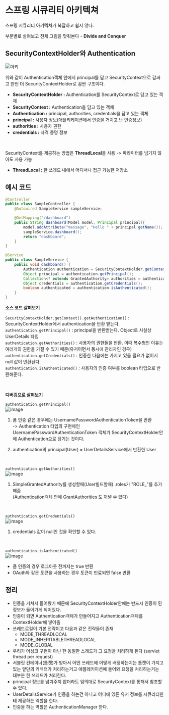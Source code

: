 # 스프링 시큐리티 아키텍쳐

스프링 시큐리티 아키텍쳐가 복잡하고 쉽지 않다.

부분별로 살펴보고 전체 그림을 맞춰본다 - **Divide and Conquer**

## SecurityContextHolder와 Authentication

![아키](https://user-images.githubusercontent.com/57824259/232805110-ed87769f-875b-4cc3-aeb7-a5eb1b21fe2b.PNG "SecurityContextHolder 구조")  

위와 같이 Authentication객체 안에서 principal를 담고 SecurityContext으로 감싸고 한번 더 SecurityContextHolder로 감싼 구조이다.

- **SecurityContextHolder :** Authentication를 SecurityContext로 담고 있는 객체
- **SecurityContext :** Authentication을 담고 있는 객체
- **Authentication :** principal, authorities, credentials을 담고 있는 객체
- **principal :** 사용자 정보(애플리케이션에서 인증을 거치고 난 인증정보)
- **authorities :** 사용자 권한
- **credentials :** 자격 증명 정보

<br>

SecurityContext를 제공하는 방법은 **ThreadLocal**을 사용 -> 파라미터를 넘기지 않아도 사용 가능
 - **ThreadLocal :** 한 쓰레드 내에서 어디서나 접근 가능한 저장소

## 예시 코드

```java
@Controller
public class SampleController {
    @Autowired SampleService sampleService;

    @GetMapping("/dashboard")
    public String dashboard(Model model, Principal principal){
        model.addAttribute("message", "Hello " + principal.getName());
        sampleService.dashboard();
        return "dashboard";
    }
}
```

```java
@Service
public class SampleService {
    public void dashboard() {
        Authentication authentication = SecurityContextHolder.getContext().getAuthentication();
        Object principal = authentication.getPrincipal();
        Collection<? extends GrantedAuthority> authorities = authentication.getAuthorities();
        Object credentials = authentication.getCredentials();
        boolean authenticated = authentication.isAuthenticated();
    }
}
```

**소스 코드 살펴보기**

`SecurityContextHolder.getContext().getAuthentication()` : SecurityContextHolder에서 authentication을 반환 받는다.  
`authentication.getPrincipal()` : principal을 반환받는다. Object로 사실상 UserDetails 타입  
`authentication.getAuthorities()` : 사용자의 권한들을 반환. 이때 복수형인 이유는 여러개의 권한을 가질 수 있기 때문(유저이면서 동시에 관리자인 경우)  
`authentication.getCredentials()` : 인증한 다음에는 가지고 있을 필요가 없어서 null 값이 반환된다.   
`authentication.isAuthenticated()` : 사용자의 인증 여부를 boolean 타입으로 반환해준다.  

<br>

**디버깅으로 살펴보기**

`authentication.getPrincipal()`  
![image](https://user-images.githubusercontent.com/57824259/232969328-2a5660c0-5365-4af7-a5fd-9c90ae71cf87.png)  

1. 폼 인증 같은 경우에는 UsernamePasswordAuthenticationToken을 반환  
 -> Authentication 타입의 구현체인 UsernamePasswordAuthenticationToken 객체가 SecurityContextHolder안에 Authentication으로 담기는 것이다.  
 
2. authentication의 principal(User) = UserDetailsService에서 반환한 User

<br>

`authentication.getAuthorities()`  
![image](https://user-images.githubusercontent.com/57824259/232970700-8273bce6-13d2-4402-8981-4879e0d6e87d.png)  

1. SimpleGrantedAuthority를 생성할때(User빌드할때) .roles가 "ROLE_"를 추가해줌  
(Authentication객체 안에 GrantAuthorities 도 꺼낼 수 있다)

<br>

`authentication.getCredentials()`  
![image](https://user-images.githubusercontent.com/57824259/232970946-c1d11812-7a8d-4fab-843e-0eb2bf024b5c.png)

1. credentials 값이 null인 것을 확인할 수 있다.

<br>

`authentication.isAuthenticated()`  
![image](https://user-images.githubusercontent.com/57824259/232971543-1893e469-243e-464c-bbc8-ee338136a4de.png)

 - 폼 인증의 경우 로그아웃 전까지는 true 반환
 - OAuth와 같은 토큰을 사용하는 경우 토큰이 만료되면 false 반환

## 정리

 * 인증을 거쳐서 들어왔기 때문에 SecurityContextHolder안에는 반드시 인증이 된 정보가 들어가게 되어있다.
 * 인증이 되면 Authentication객체가 만들어지고 Authentication객체를 ContextHolder에 넣어줌
 * 쓰레드로컬이 기본 전략이고 다음과 같은 전략들이 존재
    - MODE_THREADLOCAL
    - MODE_INHERITABLETHREADLOCAL
    - MODE_GLOBAL
 * 우리가 어싱크 구현이 아닌 한 동일한 스레드가 그 요청을 처리하게 된다 (servlet thread per request)
 * 서블릿 컨테이너(톰켓)가 받아서 어떤 쓰레드에 어떻게 배정하는지는 톰켓이 가지고 있는 앞단의 커넥터가 처리하는거고
애플레키이션에 들어와 요청을 처리하는거는 대부분 한 쓰레드가 처리한다.
 * principal 정보를 넘겨주지 않더라도 임의대로 SecurityContext를 통해서 참조할 수 있다.
 * UserDetailsService가 인증을 하는건 아니고 어디에 있든 유저 정보를 시큐리티한테 제공하는 역할을 한다.
 * 인증을 하는 역할은 AuthenticationManager 한다.
